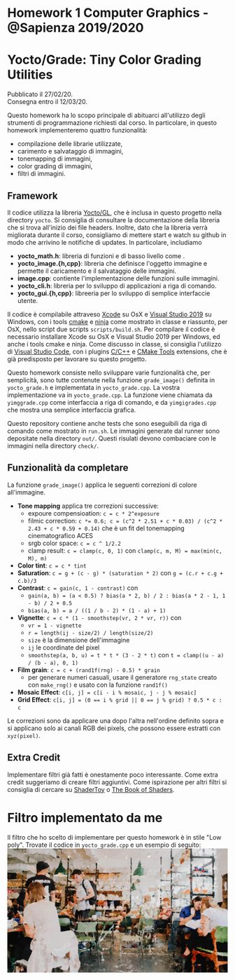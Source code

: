 # Homework 1 Computer Graphics - @Sapienza 2019/2020

# Yocto/Grade: Tiny Color Grading Utilities

Pubblicato il 27/02/20.  
Consegna entro il 12/03/20.

Questo homework ha lo scopo principale di abituarci all'utilizzo degli strumenti
di programmazione richiesti dal corso. In particolare, in questo homework 
implementeremo quattro funzionalità:

- compilazione delle librarie utilizzate,
- carimento e salvataggio di immagini,
- tonemapping di immagini,
- color grading di immagini,
- filtri di immagini.

## Framework

Il codice utilizza la libreria [Yocto/GL](https://github.com/xelatihy/yocto-gl),
che è inclusa in questo progetto nella directory `yocto`. 
Si consiglia di consultare la documentazione della libreria che si trova 
all'inizio dei file headers. Inoltre, dato che la libreria verrà migliorata 
durante il corso, consigliamo di mettere start e watch su github in modo che 
arrivino le notifiche di updates. In particolare, includiamo

- **yocto_math.h**: libreria di funzioni e  di basso livello come .
- **yocto_image.{h,cpp}**: libreria che definisce l'oggetto immagine e permette 
  il caricamento e il salvataggio delle immagini.
- **image.cpp**: contiente l'implementazione delle funzioni sulle immagini.
- **yocto_cli.h**: libreria per lo sviluppo di applicazioni a riga di comando.
- **yocto_gui.{h,cpp}**: libreeria per lo sviluppo di semplice interfaccie 
  utente.

Il codice è compilabile attraveso [Xcode](https://apps.apple.com/it/app/xcode/id497799835?mt=12)
su OsX e [Visual Studio 2019](https://visualstudio.microsoft.com/it/vs/) su Windows, 
con i tools [cmake](www.cmake.org) e [ninja](https://ninja-build.org) 
come mostrato in classe e riassunto, per OsX, 
nello script due scripts `scripts/build.sh`.
Per compilare il codice è necessario installare Xcode su OsX e 
Visual Studio 2019 per Windows, ed anche i tools cmake e ninja.
Come discusso in classe, si consiglia l'utilizzo di 
[Visual Studio Code](https://code.visualstudio.com), con i plugins 
[C/C++](https://marketplace.visualstudio.com/items?itemName=ms-vscode.cpptools) e
[CMake Tools](https://marketplace.visualstudio.com/items?itemName=ms-vscode.cmake-tools) 
extensions, che è già predisposto per lavorare su questo progetto.

Questo homework consiste nello sviluppare varie funzionalità che, per semplicità,
sono tutte contenute nella funzione `grade_image()` definita in `yocto_grade.h` 
e implementata in `yocto_grade.cpp`. La vostra implementazione va in 
`yocto_grade.cpp`. La funzione viene chiamata da `yimggrade.cpp` come 
interfaccia a riga di comando, e da `yimgigrades.cpp` che mostra una semplice 
interfaccia grafica.

Questo repository contiene anche tests che sono eseguibili da riga di comando 
come mostrato in `run.sh`. Le immagini generate dal runner sono depositate 
nella directory `out/`. Questi risulati devono combaciare con le immagini nella 
directory `check/`.

## Funzionalità da completare

La funzione `grade_image()` applica le seguenti correzioni di colore all'immagine.

- **Tone mapping** applica tre correzioni successive:
   - expoure compensioation: `c = c * 2^exposure`
   - filmic correction: `c *= 0.6; c = (c^2 * 2.51 + c * 0.03) / (c^2 * 2.43 + c * 0.59 + 0.14)` 
     che è un fit del tonemapping cinematografico ACES
   - srgb color space: `c = c ^ 1/2.2`
   - clamp result: `c = clamp(c, 0, 1)` con `clamp(c, m, M) = max(min(c, M), m)`
- **Color tint**: `c = c * tint`
- **Saturation**: `c = g + (c - g) * (saturation * 2)` con 
  `g = (c.r + c.g + c.b)/3`
- **Contrast**: `c = gain(c, 1 - contrast)` con 
   - `gain(a, b) = (a < 0.5) ? bias(a * 2, b) / 2 : bias(a * 2 - 1, 1 - b) / 2 + 0.5`
   - `bias(a, b) = a / ((1 / b - 2) * (1 - a) + 1)`
- **Vignette**: `c = c * (1 - smoothstep(vr, 2 * vr, r))` con
   - `vr = 1 - vignette`
   - `r = length(ij - size/2) / length(size/2)`
   - `size` è la dimensione dell'immagine
   - `ij` le coordinate del pixel
   - `smoothstep(a, b, u) = t * t * (3 - 2 * t)` con 
     `t = clamp((u - a) / (b - a), 0, 1)`
- **Film grain**: `c = c + (rand1f(rng) - 0.5) * grain`
   - per generare numeri casuali, usare il generatore `rng_state` creato con 
     `make_rng()` e usato con la funzione `rand1f()`
- **Mosaic Effect**: `c[i, j] = c[i - i % mosaic, j - j % mosaic]`
- **Grid Effect**: `c[i, j] = (0 == i % grid || 0 == j % grid) ? 0.5 * c : c`

Le correzioni sono da applicare una dopo l'altra nell'ordine definito sopra
e si applicano solo ai canali RGB dei pixels, che possono essere estratti con
`xyz(pixel)`.

## Extra Credit

Implementare filtri già fatti è onestamente poco interessante. Come extra credit
suggeriamo di creare filtri aggiuntivi. Come ispirazione per altri filtri si 
consiglia di cercare su [ShaderToy](https://www.shadertoy.com) o
[The Book of Shaders](https://thebookofshaders.com). 

# Filtro implementato da me

Il filtro che ho scelto di implementare per questo homework è in stile "Low poly".
Trovate il codice in `yocto_grade.cpp` e un esempio di seguito:
![lowpoly](https://github.com/edu-rinaldi/Homework1-Computer-Graphics/blob/master/out/my_filter.jpg)
